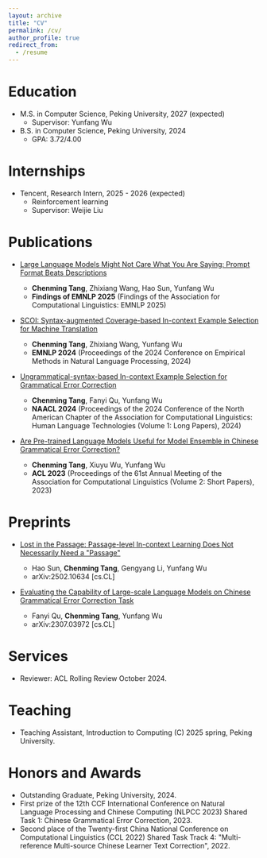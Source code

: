 ```yaml
---
layout: archive
title: "CV"
permalink: /cv/
author_profile: true
redirect_from:
  - /resume
---
```


Education
======
* M.S. in Computer Science, Peking University, 2027 (expected)
  * Supervisor: Yunfang Wu
* B.S. in Computer Science, Peking University, 2024
  * GPA: 3.72/4.00

Internships
======
* Tencent, Research Intern, 2025 - 2026 (expected)
  * Reinforcement learning
  * Supervisor: Weijie Liu

Publications
======
<!-- <ul>{% for post in site.publications reversed %}
    {% include archive-single-cv.html %}
  {% endfor %}</ul> -->

* [Large Language Models Might Not Care What You Are Saying: Prompt Format Beats Descriptions](https://arxiv.org/abs/2408.08780)
  * **Chenming Tang**, Zhixiang Wang, Hao Sun, Yunfang Wu
  * **Findings of EMNLP 2025** (Findings of the Association for Computational Linguistics: EMNLP 2025)

* [SCOI: Syntax-augmented Coverage-based In-context Example Selection for Machine Translation](https://aclanthology.org/2024.emnlp-main.555/)
  * **Chenming Tang**, Zhixiang Wang, Yunfang Wu
  * **EMNLP 2024** (Proceedings of the 2024 Conference on Empirical Methods in Natural Language Processing, 2024)
  
* [Ungrammatical-syntax-based In-context Example Selection for Grammatical Error Correction](https://aclanthology.org/2024.naacl-long.99/)
  * **Chenming Tang**, Fanyi Qu, Yunfang Wu
  * **NAACL 2024** (Proceedings of the 2024 Conference of the North American Chapter of the Association for Computational Linguistics: Human Language Technologies (Volume 1: Long Papers), 2024)
  
* [Are Pre-trained Language Models Useful for Model Ensemble in Chinese Grammatical Error Correction?](https://aclanthology.org/2023.acl-short.77/)
  * **Chenming Tang**, Xiuyu Wu, Yunfang Wu
  * **ACL 2023** (Proceedings of the 61st Annual Meeting of the Association for Computational Linguistics (Volume 2: Short Papers), 2023)

Preprints
======

* [Lost in the Passage: Passage-level In-context Learning Does Not Necessarily Need a "Passage"](https://arxiv.org/abs/2502.10634)
  * Hao Sun, **Chenming Tang**, Gengyang Li, Yunfang Wu
  * arXiv:2502.10634 [cs.CL]
  
* [Evaluating the Capability of Large-scale Language Models on Chinese Grammatical Error Correction Task](https://arxiv.org/abs/2307.03972)
  * Fanyi Qu, **Chenming Tang**, Yunfang Wu
  * arXiv:2307.03972 [cs.CL]
  
<!-- Talks
======
  <ul>{% for post in site.talks reversed %}
    {% include archive-single-talk-cv.html  %}
  {% endfor %}</ul> -->
  
<!-- Teaching
======
  <ul>{% for post in site.teaching reversed %}
    {% include archive-single-cv.html %}
  {% endfor %}</ul> -->
  
<!-- Service and leadership
======
* Currently signed in to 43 different slack teams -->

Services
======
* Reviewer: ACL Rolling Review October 2024.

Teaching
======
* Teaching Assistant, Introduction to Computing (C) 2025 spring, Peking University.

Honors and Awards
======
* Outstanding Graduate, Peking University, 2024.
* First prize of the 12th CCF International Conference on Natural Language Processing and Chinese Computing (NLPCC 2023) Shared Task 1: Chinese Grammatical Error Correction, 2023.
* Second place of the Twenty-first China National Conference on Computational Linguistics (CCL 2022) Shared Task Track 4: "Multi-reference Multi-source Chinese Learner Text Correction", 2022.
